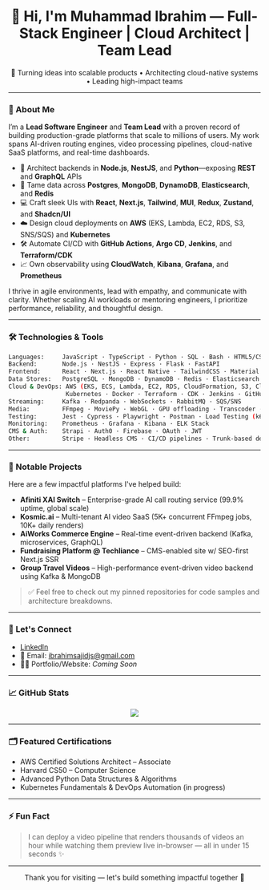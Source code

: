 <h1 align="center">👋 Hi, I'm Muhammad Ibrahim — Full-Stack Engineer | Cloud Architect | Team Lead</h1>

<p align="center">
  🚀 Turning ideas into scalable products • Architecting cloud-native systems • Leading high-impact teams
</p>

---

### 🧠 About Me

I’m a **Lead Software Engineer** and **Team Lead** with a proven record of building production-grade platforms that scale to millions of users. My work spans AI-driven routing engines, video processing pipelines, cloud-native SaaS platforms, and real-time dashboards.

- 🔧 Architect backends in **Node.js**, **NestJS**, and **Python**—exposing **REST** and **GraphQL** APIs
- 🧬 Tame data across **Postgres**, **MongoDB**, **DynamoDB**, **Elasticsearch**, and **Redis**
- 💻 Craft sleek UIs with **React**, **Next.js**, **Tailwind**, **MUI**, **Redux**, **Zustand**, and **Shadcn/UI**
- ☁️ Design cloud deployments on **AWS** (EKS, Lambda, EC2, RDS, S3, SNS/SQS) and **Kubernetes**
- 🛠 Automate CI/CD with **GitHub Actions**, **Argo CD**, **Jenkins**, and **Terraform/CDK**
- 📈 Own observability using **CloudWatch**, **Kibana**, **Grafana**, and **Prometheus**

I thrive in agile environments, lead with empathy, and communicate with clarity. Whether scaling AI workloads or mentoring engineers, I prioritize performance, reliability, and thoughtful design.

---

### 🛠️ Technologies & Tools

```bash
Languages:     JavaScript · TypeScript · Python · SQL · Bash · HTML5/CSS3
Backend:       Node.js · NestJS · Express · Flask · FastAPI
Frontend:      React · Next.js · React Native · TailwindCSS · Material UI · Shadcn · Redux · Zustand
Data Stores:   PostgreSQL · MongoDB · DynamoDB · Redis · Elasticsearch · S3 · Aurora
Cloud & DevOps: AWS (EKS, ECS, Lambda, EC2, RDS, CloudFormation, S3, CloudWatch)
                Kubernetes · Docker · Terraform · CDK · Jenkins · GitHub Actions · Argo CD
Streaming:     Kafka · Redpanda · WebSockets · RabbitMQ · SQS/SNS
Media:         FFmpeg · MoviePy · WebGL · GPU offloading · Transcoder · rembg
Testing:       Jest · Cypress · Playwright · Postman · Load Testing (k6, Artillery)
Monitoring:    Prometheus · Grafana · Kibana · ELK Stack
CMS & Auth:    Strapi · Auth0 · Firebase · OAuth · JWT
Other:         Stripe · Headless CMS · CI/CD pipelines · Trunk-based development
````

---

### 📂 Notable Projects

Here are a few impactful platforms I've helped build:

* **Afiniti XAI Switch** – Enterprise-grade AI call routing service (99.9% uptime, global scale)
* **Kosmic.ai** – Multi-tenant AI video SaaS (5K+ concurrent FFmpeg jobs, 10K+ daily renders)
* **AiWorks Commerce Engine** – Real-time event-driven backend (Kafka, microservices, GraphQL)
* **Fundraising Platform @ Techliance** – CMS-enabled site w/ SEO-first Next.js SSR
* **Group Travel Videos** – High-performance event-driven video backend using Kafka & MongoDB

> ✅ Feel free to check out my pinned repositories for code samples and architecture breakdowns.

---

### 👥 Let's Connect

* [LinkedIn]([https://www.linkedin.com/in/your-name](https://www.linkedin.com/in/muhammad-ibrahim-node/))
* 📧 Email: [ibrahimsajidjs@gmail.com](mailto:ibrahimsajidjs@gmail.com)
* 🧑‍💻 Portfolio/Website: *Coming Soon*

---

### 📈 GitHub Stats

<p align="center">
  <img src="https://github-readme-stats.vercel.app/api?username=ibrahimjspy&show_icons=true&theme=default" />
</p>

---

### 🗂 Featured Certifications

* AWS Certified Solutions Architect – Associate
* Harvard CS50 – Computer Science
* Advanced Python Data Structures & Algorithms
* Kubernetes Fundamentals & DevOps Automation (in progress)

---

### ⚡ Fun Fact

> I can deploy a video pipeline that renders thousands of videos an hour while watching them preview live in-browser — all in under 15 seconds ✨

---

<p align="center">Thank you for visiting — let's build something impactful together 🚀</p>

